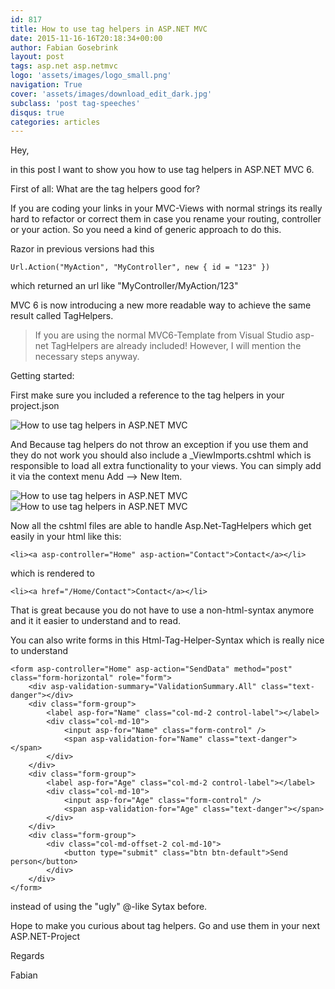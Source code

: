 ```yaml
---
id: 817
title: How to use tag helpers in ASP.NET MVC
date: 2015-11-16-16T20:18:34+00:00
author: Fabian Gosebrink
layout: post
tags: asp.net asp.netmvc 
logo: 'assets/images/logo_small.png'
navigation: True
cover: 'assets/images/download_edit_dark.jpg'
subclass: 'post tag-speeches'
disqus: true
categories: articles
---
```


Hey,

in this post I want to show you how to use tag helpers in ASP.NET MVC 6.

First of all: What are the tag helpers good for?

If you are coding your links in your MVC-Views with normal strings its really hard to refactor or correct them in case you rename your routing, controller or your action. So you need a kind of generic approach to do this.

Razor in previous versions had this

```
Url.Action("MyAction", "MyController", new { id = "123" })
```

which returned an url like "MyController/MyAction/123"

MVC 6 is now introducing a new more readable way to achieve the same result called TagHelpers.

> If you are using the normal MVC6-Template from Visual Studio asp-net TagHelpers are already included! However, I will mention the necessary steps anyway.

Getting started:

First make sure you included a reference to the tag helpers in your project.json

![How to use tag helpers in ASP.NET MVC]({{site.baseurl}}assets/articles/2015-11-16/bc1c8d13-1a2a-4e9c-b8c9-4d21ae512b93.png)

And Because tag helpers do not throw an exception if you use them and they do not work you should also include a _ViewImports.cshtml which is responsible to load all extra functionality to your views. You can simply add it via the context menu Add &#8211;> New Item.

![How to use tag helpers in ASP.NET MVC]({{site.baseurl}}assets/articles/2015-11-16/7ef2ff9d-2743-4bbd-8c80-74f734df4dbb.png) 
![How to use tag helpers in ASP.NET MVC]({{site.baseurl}}assets/articles/2015-11-16/dbbe329a-4671-4e15-84c9-f417e79a8741.png)

Now all the cshtml files are able to handle Asp.Net-TagHelpers which get easily in your html like this:

```
<li><a asp-controller="Home" asp-action="Contact">Contact</a></li>
```

which is rendered to

```
<li><a href="/Home/Contact">Contact</a></li>
```

That is great because you do not have to use a non-html-syntax anymore and it it easier to understand and to read.

You can also write forms in this Html-Tag-Helper-Syntax which is really nice to understand

```
<form asp-controller="Home" asp-action="SendData" method="post" class="form-horizontal" role="form">
    <div asp-validation-summary="ValidationSummary.All" class="text-danger"></div>
    <div class="form-group">
        <label asp-for="Name" class="col-md-2 control-label"></label>
        <div class="col-md-10">
            <input asp-for="Name" class="form-control" />
            <span asp-validation-for="Name" class="text-danger"></span>
        </div>
    </div>
    <div class="form-group">
        <label asp-for="Age" class="col-md-2 control-label"></label>
        <div class="col-md-10">
            <input asp-for="Age" class="form-control" />
            <span asp-validation-for="Age" class="text-danger"></span>
        </div>
    </div>
    <div class="form-group">
        <div class="col-md-offset-2 col-md-10">
            <button type="submit" class="btn btn-default">Send person</button>
        </div>
    </div>
</form>
```

instead of using the "ugly" @-like Sytax before.

Hope to make you curious about tag helpers. Go and use them in your next ASP.NET-Project

Regards

Fabian
